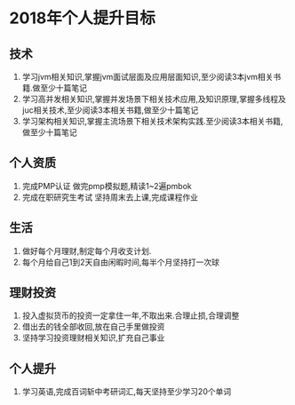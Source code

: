 # 2018年个人提升目标

## 技术

1. 学习jvm相关知识,掌握jvm面试层面及应用层面知识,至少阅读3本jvm相关书籍.做至少十篇笔记
2. 学习高并发相关知识,掌握并发场景下相关技术应用,及知识原理,掌握多线程及juc相关技术,至少阅读3本相关书籍,做至少十篇笔记
3. 学习架构相关知识,掌握主流场景下相关技术架构实践.至少阅读3本相关书籍,做至少十篇笔记

## 个人资质

1. 完成PMP认证
    做完pmp模拟题,精读1~2遍pmbok
2. 完成在职研究生考试
    坚持周末去上课,完成课程作业

## 生活

1. 做好每个月理财,制定每个月收支计划.
2. 每个月给自己1到2天自由闲暇时间,每半个月坚持打一次球

## 理财投资

1. 投入虚拟货币的投资一定拿住一年,不取出来.合理止损,合理调整
2. 借出去的钱全部收回,放在自己手里做投资
3. 坚持学习投资理财相关知识,扩充自己事业

## 个人提升

1. 学习英语,完成百词斩中考研词汇,每天坚持至少学习20个单词

